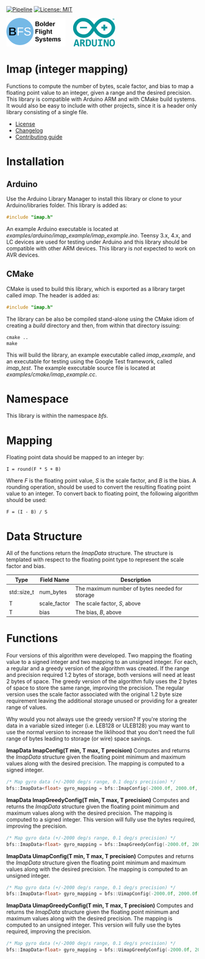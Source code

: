 [![Pipeline](https://gitlab.com/bolderflight/software/imap/badges/main/pipeline.svg)](https://gitlab.com/bolderflight/software/imap/) [![License: MIT](https://img.shields.io/badge/License-MIT-yellow.svg)](https://opensource.org/licenses/MIT)

![Bolder Flight Systems Logo](img/logo-words_75.png) &nbsp; &nbsp; ![Arduino Logo](img/arduino_logo_75.png)

# Imap (integer mapping)
Functions to compute the number of bytes, scale factor, and bias to map a floating point value to an integer, given a range and the desired precision. This library is compatible with Arduino ARM and with CMake build systems. It would also be easy to include with other projects, since it is a header only library consisting of a single file.
   * [License](LICENSE.md)
   * [Changelog](CHANGELOG.md)
   * [Contributing guide](CONTRIBUTING.md)

# Installation

## Arduino
Use the Arduino Library Manager to install this library or clone to your Arduino/libraries folder. This library is added as:

```C++
#include "imap.h"
```

An example Arduino executable is located at *examples/arduino/imap_example/imap_example.ino*. Teensy 3.x, 4.x, and LC devices are used for testing under Arduino and this library should be compatible with other ARM devices. This library is *not* expected to work on AVR devices.

## CMake
CMake is used to build this library, which is exported as a library target called *imap*. The header is added as:

```C++
#include "imap.h"
```

The library can be also be compiled stand-alone using the CMake idiom of creating a *build* directory and then, from within that directory issuing:

```
cmake ..
make
```

This will build the library, an example executable called *imap_example*, and an executable for testing using the Google Test framework, called *imap_test*. The example executable source file is located at *examples/cmake/imap_example.cc*.

# Namespace
This library is within the namespace *bfs*.

# Mapping
Floating point data should be mapped to an integer by:

```
I = round(F * S + B)
```

Where *F* is the floating point value, *S* is the scale factor, and *B* is the bias. A rounding operation, should be used to convert the resulting floating point value to an integer. To convert back to floating point, the following algorithm should be used:

```
F = (I - B) / S
```

# Data Structure
All of the functions return the *ImapData* structure. The structure is templated with respect to the floating point type to represent the scale factor and bias.

| Type | Field Name | Description |
| --- | --- | --- |
| std::size_t | num_bytes | The maximum number of bytes needed for storage |
| T | scale_factor | The scale factor, *S*, above |
| T | bias | The bias, *B*, above |

# Functions
Four versions of this algorithm were developed. Two mapping the floating value to a signed integer and two mapping to an unsigned integer. For each, a regular and a greedy version of the algorithm was created. If the range and precision required 1.2 bytes of storage, both versions will need at least 2 bytes of space. The greedy version of the algorithm fully uses the 2 bytes of space to store the same range, improving the precision. The regular version uses the scale factor associated with the original 1.2 byte size requirement leaving the additional storage unused or providing for a greater range of values.

Why would you not always use the greedy version? If you're storing the data in a variable sized integer (i.e. LEB128 or ULEB128) you may want to use the normal version to increase the liklihood that you don't need the full range of bytes leading to storage (or wire) space savings.

**ImapData<T> ImapConfig(T min, T max, T precision)** Computes and returns the *ImapData* structure given the floating point minimum and maximum values along with the desired precision. The mapping is computed to a signed integer.

```C++
/* Map gyro data (+/-2000 deg/s range, 0.1 deg/s precision) */
bfs::ImapData<float> gyro_mapping = bfs::ImapConfig(-2000.0f, 2000.0f, 0.1f);
```

**ImapData<T> ImapGreedyConfig(T min, T max, T precision)** Computes and returns the *ImapData* structure given the floating point minimum and maximum values along with the desired precision. The mapping is computed to a signed integer. This version will fully use the bytes required, improving the precision.
```C++
/* Map gyro data (+/-2000 deg/s range, 0.1 deg/s precision) */
bfs::ImapData<float> gyro_mapping = bfs::ImapGreedyConfig(-2000.0f, 2000.0f, 0.1f);
```

**ImapData<T> UimapConfig(T min, T max, T precision)** Computes and returns the *ImapData* structure given the floating point minimum and maximum values along with the desired precision. The mapping is computed to an unsigned integer.

```C++
/* Map gyro data (+/-2000 deg/s range, 0.1 deg/s precision) */
bfs::ImapData<float> gyro_mapping = bfs::UimapConfig(-2000.0f, 2000.0f, 0.1f);
```

**ImapData<T> UimapGreedyConfig(T min, T max, T precision)** Computes and returns the *ImapData* structure given the floating point minimum and maximum values along with the desired precision. The mapping is computed to an unsigned integer. This version will fully use the bytes required, improving the precision.
```C++
/* Map gyro data (+/-2000 deg/s range, 0.1 deg/s precision) */
bfs::ImapData<float> gyro_mapping = bfs::UimapGreedyConfig(-2000.0f, 2000.0f, 0.1f);
```
